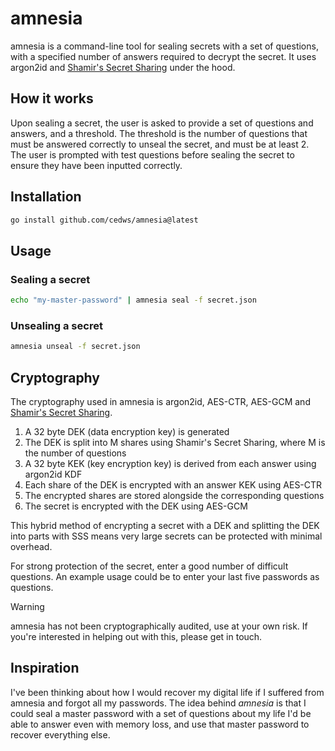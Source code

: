# amnesia

amnesia is a command-line tool for sealing secrets with a set of questions, with a specified number of answers required to decrypt the secret. It uses argon2id and [Shamir's Secret Sharing](https://en.wikipedia.org/wiki/Shamir%27s_secret_sharing) under the hood.

## How it works

Upon sealing a secret, the user is asked to provide a set of questions and answers, and a threshold. The threshold is the number of questions that must be answered correctly to unseal the secret, and must be at least 2. The user is prompted with test questions before sealing the secret to ensure they have been inputted correctly.

## Installation

```bash
go install github.com/cedws/amnesia@latest
```

## Usage

### Sealing a secret
```bash
echo "my-master-password" | amnesia seal -f secret.json
```

### Unsealing a secret
```bash
amnesia unseal -f secret.json
```

## Cryptography

The cryptography used in amnesia is argon2id, AES-CTR, AES-GCM and [Shamir's Secret Sharing](https://en.wikipedia.org/wiki/Shamir%27s_secret_sharing).

1. A 32 byte DEK (data encryption key) is generated
2. The DEK is split into M shares using Shamir's Secret Sharing, where M is the number of questions
3. A 32 byte KEK (key encryption key) is derived from each answer using argon2id KDF
4. Each share of the DEK is encrypted with an answer KEK using AES-CTR
5. The encrypted shares are stored alongside the corresponding questions
6. The secret is encrypted with the DEK using AES-GCM

This hybrid method of encrypting a secret with a DEK and splitting the DEK into parts with SSS means very large secrets can be protected with minimal overhead.

For strong protection of the secret, enter a good number of difficult questions. An example usage could be to enter your last five passwords as questions.

> [!WARNING]
> amnesia has not been cryptographically audited, use at your own risk.
> If you're interested in helping out with this, please get in touch.

## Inspiration

I've been thinking about how I would recover my digital life if I suffered from amnesia and forgot all my passwords. The idea behind *amnesia* is that I could seal a master password with a set of questions about my life I'd be able to answer even with memory loss, and use that master password to recover everything else.
